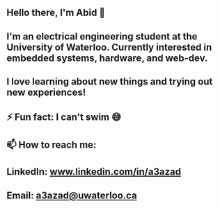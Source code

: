 ## Hello there, I'm Abid 👋

## I'm an electrical engineering student at the University of Waterloo. Currently interested in embedded systems, hardware, and web-dev. 
## I love learning about new things and trying out new experiences! 
## ⚡ Fun fact: I can't swim 😅
## 📫 How to reach me: 
## LinkedIn: www.linkedin.com/in/a3azad
## Email: a3azad@uwaterloo.ca

<!--
**abid3a/abid3a** is a ✨ _special_ ✨ repository because its `README.md` (this file) appears on your GitHub profile.

Here are some ideas to get you started:

- 🔭 I’m currently working on ...
- 🌱 I’m currently learning ...
- 👯 I’m looking to collaborate on ...
- 🤔 I’m looking for help with ...
- 💬 Ask me about ...
- 📫 How to reach me: ...
- 😄 Pronouns: ...
- ⚡ Fun fact: ...
-->


